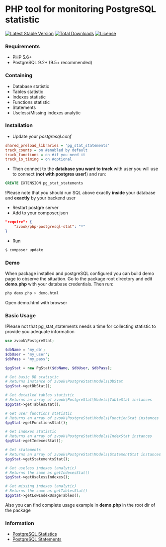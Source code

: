# PHP tool for monitoring PostgreSQL statistic

[![Latest Stable Version](https://poser.pugx.org/zvook/php-postgresql-stat/v/stable)](https://packagist.org/packages/zvook/php-postgresql-stat)
[![Total Downloads](https://poser.pugx.org/zvook/php-postgresql-stat/downloads)](https://packagist.org/packages/zvook/php-postgresql-stat)
[![License](https://poser.pugx.org/zvook/php-postgresql-stat/license)](https://packagist.org/packages/zvook/php-postgresql-stat)

### Requirements

- PHP 5.6+
- PostgreSQL 9.2+ (9.5+ recommended)


### Containing

- Database statistic
- Tables statistic
- Indexes statistic
- Functions statistic
- Statements
- Useless/Missing indexes analytic

### Installation

* Update your *postgresql.conf*
```ini
shared_preload_libraries = 'pg_stat_statements'
track_counts = on #enabled by default
track_functions = on #if you need it
track_io_timing = on #optional
```
* Then connect to the **database you want to track** with user you will use to connect (**not with postgres user!**) and run:
```sql
CREATE EXTENSION pg_stat_statements
```
!Please note that you should run SQL above exactly **inside** your database and **exactly** by your backend user
* Restart postgre server
* Add to your composer.json
```json
"require": {
    "zvook/php-postgresql-stat": "*"
}
```
* Run
```bash
$ composer update
```

### Demo

When package installed and postgreSQL configured you can build demo page to observe the situation.
Go to the package root directory and edit **demo.php** with your database credentials. Then run:
```bash
php demo.php > demo.html
```
Open demo.html with browser

### Basic Usage

!Please not that pg_stat_statements needs a time for collecting statistic to provide you adequate information

```php
use zvook\PostgreStat;

$dbName = 'my_db';
$dbUser = 'my_user';
$dbPass = 'my_pass';

$pgStat = new PgStat($dbName, $dbUser, $dbPass);

# Get basic DB statistic
# Returns instance of zvook\PostgreStat\Models\DbStat
$pgStat->getDbStat();

# Get detailed tables statistic
# Returns an array of zvook\PostgreStat\Models\TableStat instances
$pgStat->getTablesStat();

# Get user functions statistic
# Returns an array of zvook\PostgreStat\Models\FunctionStat instances
$pgStat->getFunctionsStat();

# Get indexes statistic
# Returns an array of zvook\PostgreStat\Models\IndexStat instances
$pgStat->getIndexesStat();

# Get statements
# Returns an array of zvook\PostgreStat\Models\StatementStat instances
$pgStat->getStatementsStat();

# Get useless indexes (analytic)
# Returns the same as getIndexesStat()
$pgStat->getUselessIndexes();

# Get missing indexes (analytic)
# Returns the same as getTablesStat()
$pgStat->getLowIndexUsageTables();
```
Also you can find complete usage example in **demo.php** in the root dir of the package

### Information

- [PostgreSQL Statistics](https://www.postgresql.org/docs/9.5/static/monitoring-stats.html)
- [PostgreSQL Statements](https://www.postgresql.org/docs/9.5/static/pgstatstatements.html)
